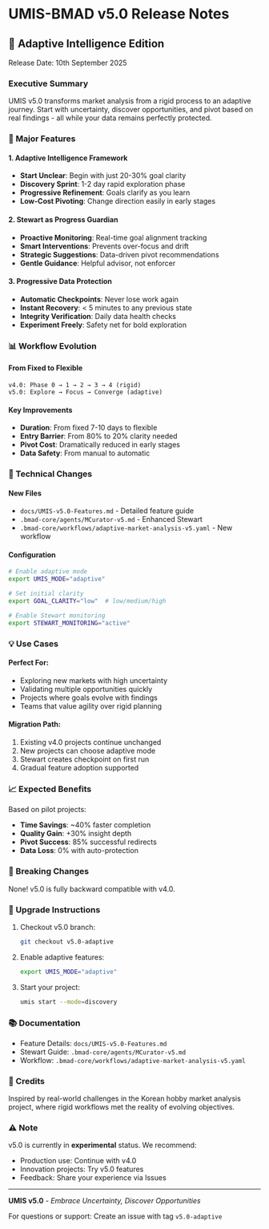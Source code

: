# UMIS-BMAD v5.0 Release Notes

## 🚀 Adaptive Intelligence Edition

Release Date: 10th September 2025

### Executive Summary

UMIS v5.0 transforms market analysis from a rigid process to an adaptive journey. Start with uncertainty, discover opportunities, and pivot based on real findings - all while your data remains perfectly protected.

### 🎯 Major Features

#### 1. Adaptive Intelligence Framework
- **Start Unclear**: Begin with just 20-30% goal clarity
- **Discovery Sprint**: 1-2 day rapid exploration phase
- **Progressive Refinement**: Goals clarify as you learn
- **Low-Cost Pivoting**: Change direction easily in early stages

#### 2. Stewart as Progress Guardian
- **Proactive Monitoring**: Real-time goal alignment tracking
- **Smart Interventions**: Prevents over-focus and drift
- **Strategic Suggestions**: Data-driven pivot recommendations
- **Gentle Guidance**: Helpful advisor, not enforcer

#### 3. Progressive Data Protection
- **Automatic Checkpoints**: Never lose work again
- **Instant Recovery**: < 5 minutes to any previous state
- **Integrity Verification**: Daily data health checks
- **Experiment Freely**: Safety net for bold exploration

### 📊 Workflow Evolution

#### From Fixed to Flexible
```
v4.0: Phase 0 → 1 → 2 → 3 → 4 (rigid)
v5.0: Explore → Focus → Converge (adaptive)
```

#### Key Improvements
- **Duration**: From fixed 7-10 days to flexible
- **Entry Barrier**: From 80% to 20% clarity needed
- **Pivot Cost**: Dramatically reduced in early stages
- **Data Safety**: From manual to automatic

### 🔧 Technical Changes

#### New Files
- `docs/UMIS-v5.0-Features.md` - Detailed feature guide
- `.bmad-core/agents/MCurator-v5.md` - Enhanced Stewart
- `.bmad-core/workflows/adaptive-market-analysis-v5.yaml` - New workflow

#### Configuration
```bash
# Enable adaptive mode
export UMIS_MODE="adaptive"

# Set initial clarity
export GOAL_CLARITY="low"  # low/medium/high

# Enable Stewart monitoring
export STEWART_MONITORING="active"
```

### 💡 Use Cases

#### Perfect For:
- Exploring new markets with high uncertainty
- Validating multiple opportunities quickly  
- Projects where goals evolve with findings
- Teams that value agility over rigid planning

#### Migration Path:
1. Existing v4.0 projects continue unchanged
2. New projects can choose adaptive mode
3. Stewart creates checkpoint on first run
4. Gradual feature adoption supported

### 📈 Expected Benefits

Based on pilot projects:
- **Time Savings**: ~40% faster completion
- **Quality Gain**: +30% insight depth
- **Pivot Success**: 85% successful redirects
- **Data Loss**: 0% with auto-protection

### 🚨 Breaking Changes

None! v5.0 is fully backward compatible with v4.0.

### 🔄 Upgrade Instructions

1. Checkout v5.0 branch:
   ```bash
   git checkout v5.0-adaptive
   ```

2. Enable adaptive features:
   ```bash
   export UMIS_MODE="adaptive"
   ```

3. Start your project:
   ```bash
   umis start --mode=discovery
   ```

### 📚 Documentation

- Feature Details: `docs/UMIS-v5.0-Features.md`
- Stewart Guide: `.bmad-core/agents/MCurator-v5.md`
- Workflow: `.bmad-core/workflows/adaptive-market-analysis-v5.yaml`

### 🤝 Credits

Inspired by real-world challenges in the Korean hobby market analysis project, where rigid workflows met the reality of evolving objectives.

### ⚠️ Note

v5.0 is currently in **experimental** status. We recommend:
- Production use: Continue with v4.0
- Innovation projects: Try v5.0 features
- Feedback: Share your experience via Issues

---

**UMIS v5.0** - *Embrace Uncertainty, Discover Opportunities*

For questions or support: Create an issue with tag `v5.0-adaptive`
